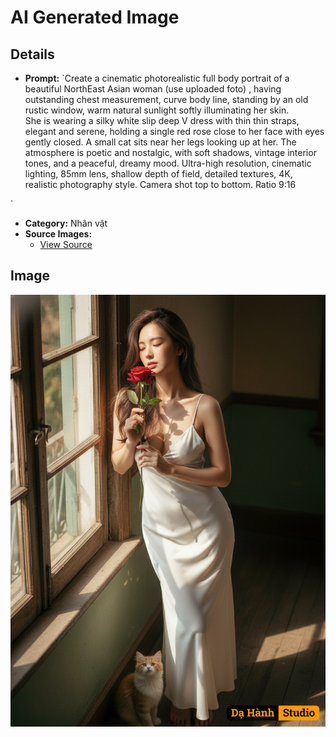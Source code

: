 # AI Generated Image

## Details
- **Prompt:** `Create a cinematic photorealistic full body portrait of a beautiful NorthEast Asian woman (use uploaded foto) , having outstanding chest measurement, curve body line, standing by an old rustic window, warm natural sunlight softly illuminating her skin.  
She is wearing a silky white slip deep V dress with thin thin straps, elegant and serene, holding a single red rose close to her face with eyes gently closed. 
A small cat sits near her legs looking up at her. The atmosphere is poetic and nostalgic, with soft shadows, vintage interior tones, and a peaceful, dreamy mood. Ultra-high resolution, cinematic lighting, 85mm lens, shallow depth of field, detailed textures, 4K, realistic photography style. Camera shot top to bottom. Ratio 9:16

`
- **Category:** Nhân vật
- **Source Images:**
  - [View Source](https://raw.githubusercontent.com/lenzcomvth/Somethings/main/Models/Female/Female3.jpg)

## Image
![AI Generated Image](./image-2025-10-16T20-30-05-583Z-woor9.png)
